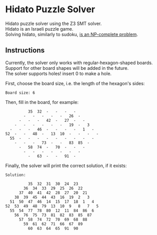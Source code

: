 # Hidato Puzzle Solver

Hidato puzzle solver using the Z3 SMT solver.<br />
Hidato is an Israeli puzzle game.<br />
Solving hidato, similarly to sudoku, [is an NP-complete problem](https://www.nearly42.org/cstheory/hidato-is-np-complete/).

## Instructions
Currently, the solver only works with regular-hexagon-shaped boards.<br />
Support for other board shapes will be added in the future.<br />
The solver supports holes! insert 0 to make a hole.<br />

First, choose the board size, i.e. the length of the hexagon's sides:
```
Board size: 6
```
Then, fill in the board, for example:
```
          35  32  -   -   -   -
        -   -   -   -   -   26  -
      -   -   -   42  -   27  -   -
    -   -   -   -   -   -   19  -   3
  -   -   -   46  -   -   -   -   1   -
52  -   -   48  -   13  10  -   -   -   -
  55  -   -   -   -   -   -   -   -   -
    -   -   -   73  -   -   83  85  -
      -   58  74  -   70  -   -   -
        -   -   -   -   -   -   -
          -   63  -   -   91  -
```
Finally, the solver will print the correct solution, if it exists:
```
Solution:

          35  32  31  30  24  23
        36  34  33  29  25  26  22
      37  40  41  42  28  27  20  21
    38  39  45  44  43  16  19  2   3
  51  50  47  46  14  15  17  18  1   4
52  53  49  48  79  13  10  9   8   7   5
  55  54  77  78  80  12  11  84  86  6
    56  76  75  73  81  82  83  85  87
      57  58  74  72  70  69  68  88
        59  61  62  71  66  67  89
          60  63  64  65  91  90
```
